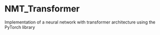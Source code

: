 # NMT_Transformer
Implementation of a neural network with transformer architecture using the PyTorch library
